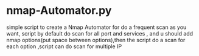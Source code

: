 # nmap-Automator.py
simple script to create a Nmap Automator for do a frequent scan as you want, script by default do scan for all port and services , and u should add nmap options(put space between options),then the script do a scan for each option  ,script can do scan for multiple IP

